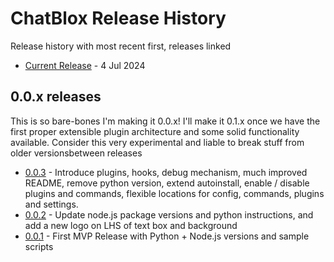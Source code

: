 # ChatBlox Release History

Release history with most recent first, releases linked

* [Current Release](./history/0.0/release-0.0.3.md) - 4 Jul 2024

## 0.0.x releases

This is so bare-bones I'm making it 0.0.x! I'll make it 0.1.x once we have the first proper extensible plugin architecture and some solid functionality available. Consider this very experimental and liable to break stuff from older versionsbetween releases

* [0.0.3](./history/0.0/release-0.0.3.md) - Introduce plugins, hooks, debug mechanism, much improved README, remove python version, extend autoinstall, enable / disable plugins and commands, flexible locations for config, commands, plugins and settings. 
* [0.0.2](./history/0.0/release-0.0.2.md) - Update node.js package versions and python instructions, and add a new logo on LHS of text box and background
* [0.0.1](./history/0.0/release-0.0.1.md) - First MVP Release with Python + Node.js versions and sample scripts
